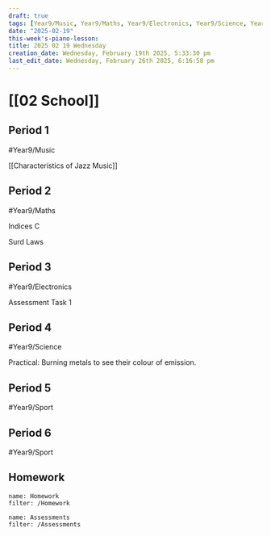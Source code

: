```yaml
---
draft: true
tags: [Year9/Music, Year9/Maths, Year9/Electronics, Year9/Science, Year9/Sport]
date: "2025-02-19"
this-week's-piano-lesson: 
title: 2025 02 19 Wednesday
creation_date: Wednesday, February 19th 2025, 5:33:30 pm
last_edit_date: Wednesday, February 26th 2025, 6:16:58 pm
---
```


# [[02 School]]

## Period 1

#Year9/Music

[[Characteristics of Jazz Music]]

## Period 2

#Year9/Maths

Indices C

Surd Laws

## Period 3

#Year9/Electronics

Assessment Task 1

## Period 4

#Year9/Science

Practical: Burning metals to see their colour of emission.

## Period 5

#Year9/Sport

## Period 6

#Year9/Sport

## Homework

```todoist
name: Homework
filter: /Homework
```

```todoist
name: Assessments
filter: /Assessments
```

